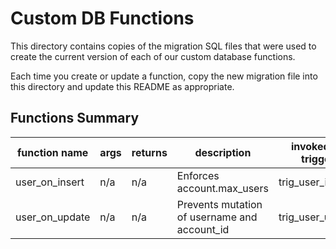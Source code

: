 
# Custom DB Functions

This directory contains copies of the migration SQL files that were used to create the current version of each of our custom database functions.

Each time you create or update a function, copy the new migration file into this directory and update this README as appropriate.

## Functions Summary

| function name | args | returns | description | invoked by trigger |
| --- | --- | --- | --- | --- |
| user_on_insert | n/a | n/a | Enforces account.max_users | trig_user_insert |
| user_on_update | n/a | n/a | Prevents mutation of username and account_id | trig_user_update |
